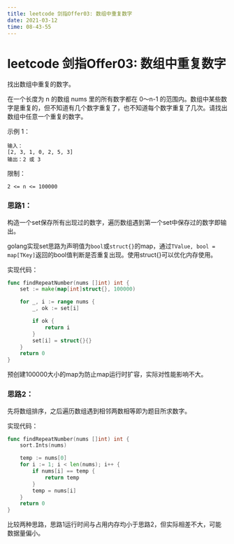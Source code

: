 ```yaml
---
title: leetcode 剑指Offer03: 数组中重复数字
date: 2021-03-12
time: 08-43-55
---
```


# leetcode 剑指Offer03: 数组中重复数字

找出数组中重复的数字。


在一个长度为 n 的数组 nums 里的所有数字都在 0～n-1 的范围内。数组中某些数字是重复的，但不知道有几个数字重复了，也不知道每个数字重复了几次。请找出数组中任意一个重复的数字。

示例 1：

``` 
输入：
[2, 3, 1, 0, 2, 5, 3]
输出：2 或 3 
```

限制：

`2 <= n <= 100000`



### 思路1：

构造一个set保存所有出现过的数字，遍历数组遇到第一个set中保存过的数字即输出。

golang实现set思路为声明值为`bool`或`struct{}`的map，通过`TValue, bool = map[TKey]`返回的bool值判断是否重复出现。使用struct{}可以优化内存使用。

实现代码：

```go
func findRepeatNumber(nums []int) int {
    set := make(map[int]struct{}, 100000)

    for _, i := range nums {
        _, ok := set[i]

        if ok {
            return i
        }
        set[i] = struct{}{}
    }
    return 0
}
```

预创建100000大小的map为防止map运行时扩容，实际对性能影响不大。

### 思路2：

先将数组排序，之后遍历数组遇到相邻两数相等即为题目所求数字。

实现代码：

``` go
func findRepeatNumber(nums []int) int {
	sort.Ints(nums)

	temp := nums[0]
	for i := 1; i < len(nums); i++ {
		if nums[i] == temp {
			return temp
		}
		temp = nums[i]
	}
	return 0
}
```



比较两种思路，思路1运行时间与占用内存均小于思路2，但实际相差不大，可能数据量偏小。